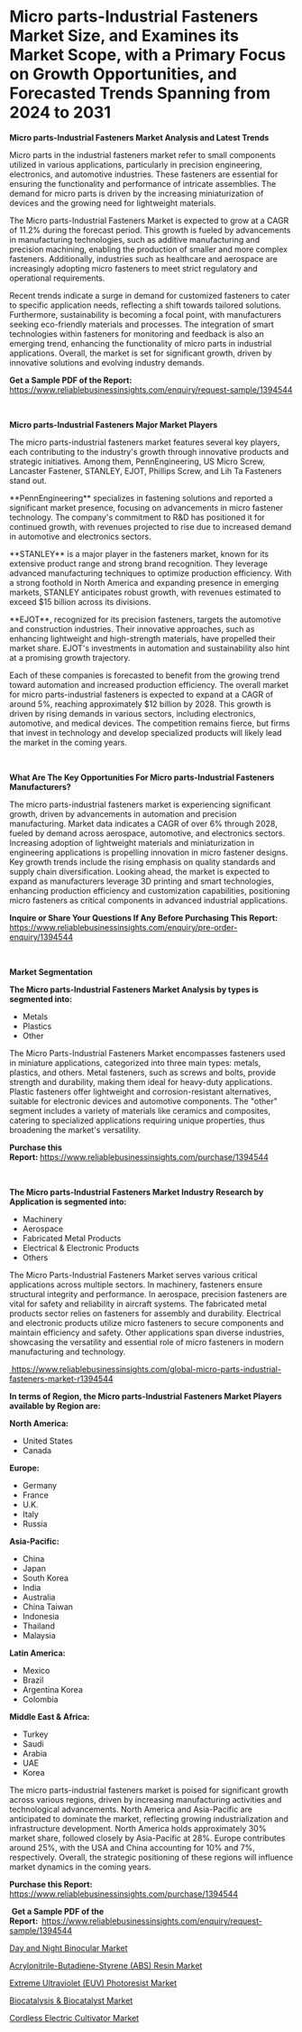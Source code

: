 <p><h1>Micro parts-Industrial Fasteners Market Size, and Examines its Market Scope, with a Primary Focus on Growth Opportunities, and Forecasted Trends Spanning from 2024 to 2031</h1></p><p><strong>Micro parts-Industrial Fasteners Market Analysis and Latest Trends</strong></p>
<p><p>Micro parts in the industrial fasteners market refer to small components utilized in various applications, particularly in precision engineering, electronics, and automotive industries. These fasteners are essential for ensuring the functionality and performance of intricate assemblies. The demand for micro parts is driven by the increasing miniaturization of devices and the growing need for lightweight materials.</p><p>The Micro parts-Industrial Fasteners Market is expected to grow at a CAGR of 11.2% during the forecast period. This growth is fueled by advancements in manufacturing technologies, such as additive manufacturing and precision machining, enabling the production of smaller and more complex fasteners. Additionally, industries such as healthcare and aerospace are increasingly adopting micro fasteners to meet strict regulatory and operational requirements.</p><p>Recent trends indicate a surge in demand for customized fasteners to cater to specific application needs, reflecting a shift towards tailored solutions. Furthermore, sustainability is becoming a focal point, with manufacturers seeking eco-friendly materials and processes. The integration of smart technologies within fasteners for monitoring and feedback is also an emerging trend, enhancing the functionality of micro parts in industrial applications. Overall, the market is set for significant growth, driven by innovative solutions and evolving industry demands.</p></p>
<p><strong>Get a Sample PDF of the Report:&nbsp;</strong> <a href="https://www.reliablebusinessinsights.com/enquiry/request-sample/1394544">https://www.reliablebusinessinsights.com/enquiry/request-sample/1394544</a></p>
<p>&nbsp;</p>
<p><strong>Micro parts-Industrial Fasteners Major Market Players</strong></p>
<p><p>The micro parts-industrial fasteners market features several key players, each contributing to the industry's growth through innovative products and strategic initiatives. Among them, PennEngineering, US Micro Screw, Lancaster Fastener, STANLEY, EJOT, Phillips Screw, and Lih Ta Fasteners stand out.</p><p>**PennEngineering** specializes in fastening solutions and reported a significant market presence, focusing on advancements in micro fastener technology. The company's commitment to R&D has positioned it for continued growth, with revenues projected to rise due to increased demand in automotive and electronics sectors.</p><p>**STANLEY** is a major player in the fasteners market, known for its extensive product range and strong brand recognition. They leverage advanced manufacturing techniques to optimize production efficiency. With a strong foothold in North America and expanding presence in emerging markets, STANLEY anticipates robust growth, with revenues estimated to exceed $15 billion across its divisions.</p><p>**EJOT**, recognized for its precision fasteners, targets the automotive and construction industries. Their innovative approaches, such as enhancing lightweight and high-strength materials, have propelled their market share. EJOT's investments in automation and sustainability also hint at a promising growth trajectory.</p><p>Each of these companies is forecasted to benefit from the growing trend toward automation and increased production efficiency. The overall market for micro parts-industrial fasteners is expected to expand at a CAGR of around 5%, reaching approximately $12 billion by 2028. This growth is driven by rising demands in various sectors, including electronics, automotive, and medical devices. The competition remains fierce, but firms that invest in technology and develop specialized products will likely lead the market in the coming years.</p></p>
<p>&nbsp;</p>
<p><strong>What Are The Key Opportunities For Micro parts-Industrial Fasteners Manufacturers?</strong></p>
<p><p>The micro parts-industrial fasteners market is experiencing significant growth, driven by advancements in automation and precision manufacturing. Market data indicates a CAGR of over 6% through 2028, fueled by demand across aerospace, automotive, and electronics sectors. Increasing adoption of lightweight materials and miniaturization in engineering applications is propelling innovation in micro fastener designs. Key growth trends include the rising emphasis on quality standards and supply chain diversification. Looking ahead, the market is expected to expand as manufacturers leverage 3D printing and smart technologies, enhancing production efficiency and customization capabilities, positioning micro fasteners as critical components in advanced industrial applications.</p></p>
<p><strong>Inquire or Share Your Questions If Any Before Purchasing This Report:</strong> <a href="https://www.reliablebusinessinsights.com/enquiry/pre-order-enquiry/1394544">https://www.reliablebusinessinsights.com/enquiry/pre-order-enquiry/1394544</a></p>
<p>&nbsp;</p>
<p><strong>Market Segmentation</strong></p>
<p><strong>The Micro parts-Industrial Fasteners Market Analysis by types is segmented into:</strong></p>
<p><ul><li>Metals</li><li>Plastics</li><li>Other</li></ul></p>
<p><p>The Micro Parts-Industrial Fasteners Market encompasses fasteners used in miniature applications, categorized into three main types: metals, plastics, and others. Metal fasteners, such as screws and bolts, provide strength and durability, making them ideal for heavy-duty applications. Plastic fasteners offer lightweight and corrosion-resistant alternatives, suitable for electronic devices and automotive components. The "other" segment includes a variety of materials like ceramics and composites, catering to specialized applications requiring unique properties, thus broadening the market's versatility.</p></p>
<p><strong>Purchase this Report:&nbsp;</strong><a href="https://www.reliablebusinessinsights.com/purchase/1394544">https://www.reliablebusinessinsights.com/purchase/1394544</a></p>
<p>&nbsp;</p>
<p><strong>The Micro parts-Industrial Fasteners Market Industry Research by Application is segmented into:</strong></p>
<p><ul><li>Machinery</li><li>Aerospace</li><li>Fabricated Metal Products</li><li>Electrical & Electronic Products</li><li>Others</li></ul></p>
<p><p>The Micro Parts-Industrial Fasteners Market serves various critical applications across multiple sectors. In machinery, fasteners ensure structural integrity and performance. In aerospace, precision fasteners are vital for safety and reliability in aircraft systems. The fabricated metal products sector relies on fasteners for assembly and durability. Electrical and electronic products utilize micro fasteners to secure components and maintain efficiency and safety. Other applications span diverse industries, showcasing the versatility and essential role of micro fasteners in modern manufacturing and technology.</p></p>
<p><a href="https://www.reliablebusinessinsights.com/global-micro-parts-industrial-fasteners-market-r1394544">&nbsp;https://www.reliablebusinessinsights.com/global-micro-parts-industrial-fasteners-market-r1394544</a></p>
<p><strong>In terms of Region, the Micro parts-Industrial Fasteners Market Players available by Region are:</strong></p>
<p>
    <p> <strong> North America: </strong>
        <ul>
            <li>United States</li>
            <li>Canada</li>
        </ul>
        </p> 
    <p> <strong> Europe: </strong>
        <ul>
            <li>Germany</li>
            <li>France</li>
            <li>U.K.</li>
            <li>Italy</li>
            <li>Russia</li>
        </ul>
        </p> 
    <p> <strong> Asia-Pacific: </strong>
        <ul>
            <li>China</li>
            <li>Japan</li>
            <li>South Korea</li>
            <li>India</li>
            <li>Australia</li>
            <li>China Taiwan</li>
            <li>Indonesia</li>
            <li>Thailand</li>
            <li>Malaysia</li>
        </ul>
        </p> 
    <p> <strong> Latin America: </strong>
        <ul>
            <li>Mexico</li>
            <li>Brazil</li>
            <li>Argentina Korea</li>
            <li>Colombia</li>
        </ul>
        </p> 
    <p> <strong> Middle East & Africa: </strong>
        <ul>
            <li>Turkey</li>
            <li>Saudi</li>
            <li>Arabia</li>
            <li>UAE</li>
            <li>Korea</li>
        </ul>
    </p>
    </p>
<p><p>The micro parts-industrial fasteners market is poised for significant growth across various regions, driven by increasing manufacturing activities and technological advancements. North America and Asia-Pacific are anticipated to dominate the market, reflecting growing industrialization and infrastructure development. North America holds approximately 30% market share, followed closely by Asia-Pacific at 28%. Europe contributes around 25%, with the USA and China accounting for 10% and 7%, respectively. Overall, the strategic positioning of these regions will influence market dynamics in the coming years.</p></p>
<p><strong>Purchase this Report: </strong><a href="https://www.reliablebusinessinsights.com/purchase/1394544">https://www.reliablebusinessinsights.com/purchase/1394544</a></p>
<p>&nbsp;<strong>Get a Sample PDF of the Report:&nbsp;&nbsp;</strong><a href="https://www.reliablebusinessinsights.com/enquiry/request-sample/1394544">https://www.reliablebusinessinsights.com/enquiry/request-sample/1394544</a></p>
<p><strong></strong></p>
<p><p><a href="https://www.linkedin.com/pulse/global-day-night-binocular-market-trends-forecasts-strategic-wjlmc?trackingId=udgw0PiQRk%2B4Bz3LmQ5Jjw%3D%3D">Day and Night Binocular Market</a></p><p><a href="https://github.com/RunaHaque64/Market-Research-Report-List-1/blob/main/acrylonitrile-butadiene-styrene-abs-resin-market.md">Acrylonitrile-Butadiene-Styrene (ABS) Resin Market</a></p><p><a href="https://issuu.com/reportprime-2/docs/extreme-ultraviolet-euv-photoresist_dcbfdfd21ce349">Extreme Ultraviolet (EUV) Photoresist Market</a></p><p><a href="https://github.com/CarolynWatkins697/Market-Research-Report-List-1/blob/main/biocatalysis-biocatalyst-market.md">Biocatalysis & Biocatalyst Market</a></p><p><a href="https://www.linkedin.com/pulse/comprehensive-analysis-global-cordless-electric-cultivator-drq9c?trackingId=xRSYnp3kTe%2Bji16qS0lklQ%3D%3D">Cordless Electric Cultivator Market</a></p></p>